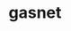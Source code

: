---
title: "gasnet"
layout: cache
categories: [package, develop-2024-02-11]
meta: {"versions": ["2023.9.0"], "compilers": ["gcc@=11.4.0", "gcc@=9.4.0", "oneapi@=2024.0.0"], "oss": ["ubuntu20.04", "ubuntu22.04"], "platforms": ["linux"], "targets": ["neoverse_v1", "neoverse_v2", "ppc64le", "x86_64_v3"], "stacks": ["e4s", "e4s-neoverse-v2", "e4s-neoverse_v1", "e4s-oneapi", "e4s-power", "e4s-rocm-external", "root"], "num_specs": 9, "num_specs_by_stack": {"root": 9, "e4s-neoverse_v1": 1, "e4s-power": 1, "e4s-rocm-external": 2, "e4s": 3, "e4s-neoverse-v2": 1, "e4s-oneapi": 1}}
spec_details: [{"hash": "qbdhdt3cyh4knkcpdyirvf24bt23dbgr", "compiler": "gcc@=11.4.0", "versions": ["2023.9.0"], "os": "ubuntu20.04", "platform": "linux", "target": "neoverse_v1", "variants": ["build_system=generic", "conduits=smp", "~cuda", "~debug", "~level_zero", "~rocm"], "stacks": ["root", "e4s-neoverse_v1"], "size": "-", "tarball": "https://binaries.spack.io/releases/develop-2024-02-11/build_cache/linux-ubuntu20.04-neoverse_v1/gcc-11.4.0/gasnet-2023.9.0/linux-ubuntu20.04-neoverse_v1-gcc-11.4.0-gasnet-2023.9.0-qbdhdt3cyh4knkcpdyirvf24bt23dbgr.spack"}, {"hash": "ys2azjjk6u4xvt2s6ca6v2yv26lukifg", "compiler": "gcc@=9.4.0", "versions": ["2023.9.0"], "os": "ubuntu20.04", "platform": "linux", "target": "ppc64le", "variants": ["build_system=generic", "conduits=smp", "~cuda", "~debug", "~level_zero", "~rocm"], "stacks": ["root", "e4s-power"], "size": "-", "tarball": "https://binaries.spack.io/releases/develop-2024-02-11/build_cache/linux-ubuntu20.04-ppc64le/gcc-9.4.0/gasnet-2023.9.0/linux-ubuntu20.04-ppc64le-gcc-9.4.0-gasnet-2023.9.0-ys2azjjk6u4xvt2s6ca6v2yv26lukifg.spack"}, {"hash": "cg5frmlwmrwmdmi6poy4kh37qoqriqwy", "compiler": "gcc@=11.4.0", "versions": ["2023.9.0"], "os": "ubuntu20.04", "platform": "linux", "target": "x86_64_v3", "variants": ["amdgpu_target=gfx90a", "build_system=generic", "conduits=smp", "~cuda", "~debug", "~level_zero", "+rocm"], "stacks": ["e4s-rocm-external", "root"], "size": "-", "tarball": "https://binaries.spack.io/releases/develop-2024-02-11/build_cache/linux-ubuntu20.04-x86_64_v3/gcc-11.4.0/gasnet-2023.9.0/linux-ubuntu20.04-x86_64_v3-gcc-11.4.0-gasnet-2023.9.0-cg5frmlwmrwmdmi6poy4kh37qoqriqwy.spack"}, {"hash": "n62zylyatbgnglkhblgr4lqtofz2jy5d", "compiler": "gcc@=11.4.0", "versions": ["2023.9.0"], "os": "ubuntu20.04", "platform": "linux", "target": "x86_64_v3", "variants": ["amdgpu_target=gfx908", "build_system=generic", "conduits=smp", "~cuda", "~debug", "~level_zero", "+rocm"], "stacks": ["e4s-rocm-external", "root"], "size": "-", "tarball": "https://binaries.spack.io/releases/develop-2024-02-11/build_cache/linux-ubuntu20.04-x86_64_v3/gcc-11.4.0/gasnet-2023.9.0/linux-ubuntu20.04-x86_64_v3-gcc-11.4.0-gasnet-2023.9.0-n62zylyatbgnglkhblgr4lqtofz2jy5d.spack"}, {"hash": "ud627sr6tfmbshpwyq7njt7dj6dfb63x", "compiler": "gcc@=11.4.0", "versions": ["2023.9.0"], "os": "ubuntu20.04", "platform": "linux", "target": "x86_64_v3", "variants": ["build_system=generic", "conduits=smp", "~cuda", "~debug", "~level_zero", "~rocm"], "stacks": ["e4s", "root"], "size": "-", "tarball": "https://binaries.spack.io/releases/develop-2024-02-11/build_cache/linux-ubuntu20.04-x86_64_v3/gcc-11.4.0/gasnet-2023.9.0/linux-ubuntu20.04-x86_64_v3-gcc-11.4.0-gasnet-2023.9.0-ud627sr6tfmbshpwyq7njt7dj6dfb63x.spack"}, {"hash": "b52x3rlxcpqvyt52qbhzvt5ua35iuuoo", "compiler": "gcc@=11.4.0", "versions": ["2023.9.0"], "os": "ubuntu20.04", "platform": "linux", "target": "x86_64_v3", "variants": ["amdgpu_target=gfx908", "build_system=generic", "conduits=smp", "~cuda", "~debug", "~level_zero", "+rocm"], "stacks": ["e4s", "root"], "size": "-", "tarball": "https://binaries.spack.io/releases/develop-2024-02-11/build_cache/linux-ubuntu20.04-x86_64_v3/gcc-11.4.0/gasnet-2023.9.0/linux-ubuntu20.04-x86_64_v3-gcc-11.4.0-gasnet-2023.9.0-b52x3rlxcpqvyt52qbhzvt5ua35iuuoo.spack"}, {"hash": "jfzbfhuhaoyjnesekfkotkrgltzs65w3", "compiler": "gcc@=11.4.0", "versions": ["2023.9.0"], "os": "ubuntu20.04", "platform": "linux", "target": "x86_64_v3", "variants": ["amdgpu_target=gfx90a", "build_system=generic", "conduits=smp", "~cuda", "~debug", "~level_zero", "+rocm"], "stacks": ["e4s", "root"], "size": "-", "tarball": "https://binaries.spack.io/releases/develop-2024-02-11/build_cache/linux-ubuntu20.04-x86_64_v3/gcc-11.4.0/gasnet-2023.9.0/linux-ubuntu20.04-x86_64_v3-gcc-11.4.0-gasnet-2023.9.0-jfzbfhuhaoyjnesekfkotkrgltzs65w3.spack"}, {"hash": "tyh2dqdvs7bnlrpvd4e4oqblqsk5be6r", "compiler": "gcc@=11.4.0", "versions": ["2023.9.0"], "os": "ubuntu22.04", "platform": "linux", "target": "neoverse_v2", "variants": ["build_system=generic", "conduits=smp", "~cuda", "~debug", "~level_zero", "~rocm"], "stacks": ["root", "e4s-neoverse-v2"], "size": "-", "tarball": "https://binaries.spack.io/releases/develop-2024-02-11/build_cache/linux-ubuntu22.04-neoverse_v2/gcc-11.4.0/gasnet-2023.9.0/linux-ubuntu22.04-neoverse_v2-gcc-11.4.0-gasnet-2023.9.0-tyh2dqdvs7bnlrpvd4e4oqblqsk5be6r.spack"}, {"hash": "wwtapdxt45qgtgvdawabxeac7aym7erv", "compiler": "oneapi@=2024.0.0", "versions": ["2023.9.0"], "os": "ubuntu22.04", "platform": "linux", "target": "x86_64_v3", "variants": ["build_system=generic", "conduits=smp", "~cuda", "~debug", "~level_zero", "~rocm"], "stacks": ["e4s-oneapi", "root"], "size": "-", "tarball": "https://binaries.spack.io/releases/develop-2024-02-11/build_cache/linux-ubuntu22.04-x86_64_v3/oneapi-2024.0.0/gasnet-2023.9.0/linux-ubuntu22.04-x86_64_v3-oneapi-2024.0.0-gasnet-2023.9.0-wwtapdxt45qgtgvdawabxeac7aym7erv.spack"}]
---